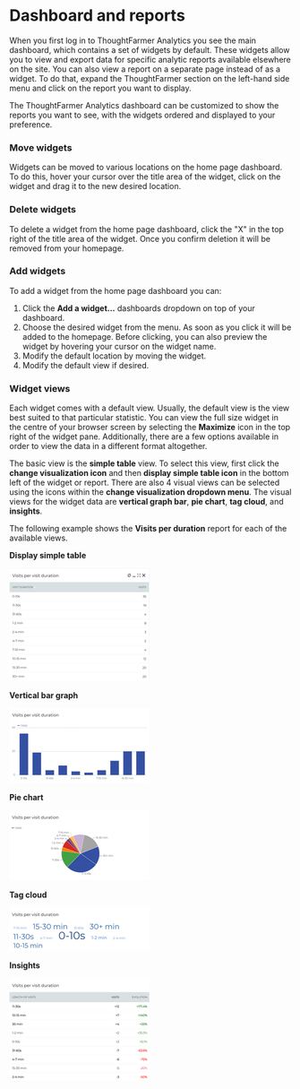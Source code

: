 # Dashboard and reports

When you first log in to ThoughtFarmer Analytics you see the main dashboard, which contains a set of widgets by default. These widgets allow you to view and export data for specific analytic reports available elsewhere on the site. You can also view a report on a separate page instead of as a widget. To do that, expand the ThoughtFarmer section on the left-hand side menu and click on the report you want to display.  
  
The ThoughtFarmer Analytics dashboard can be customized to show the reports you want to see, with the widgets ordered and displayed to your preference.

### Move widgets <a id="section1"></a>

Widgets can be moved to various locations on the home page dashboard. To do this, hover your cursor over the title area of the widget, click on the widget and drag it to the new desired location. 

### Delete widgets <a id="section2"></a>

To delete a widget from the home page dashboard, click the "X" in the top right of the title area of the widget. Once you confirm deletion it will be removed from your homepage.

### Add widgets <a id="section3"></a>

To add a widget from the home page dashboard you can:

1. Click the **Add a widget...** dashboards dropdown on top of your dashboard.
2. Choose the desired widget from the menu. As soon as you click it will be added to the homepage. Before clicking, you can also preview the widget by hovering your cursor on the widget name.
3. Modify the default location by moving the widget.
4. Modify the default view if desired.

### Widget views <a id="section4"></a>

Each widget comes with a default view. Usually, the default view is the view best suited to that particular statistic. You can view the full size widget in the centre of your browser screen by selecting the **Maximize** icon in the top right of the widget pane. Additionally, there are a few options available in order to view the data in a different format altogether.  
  
The basic view is the **simple table** view. To select this view, first click the **change visualization icon** and then **display simple table icon** in the bottom left of the widget or report. There are also 4 visual views can be selected using the icons within the **change visualization dropdown menu**. The visual views for the widget data are **vertical graph bar**, **pie chart**, **tag cloud**, and **insights**.  
  
The following example shows the **Visits per duration** report for each of the available views.  
  
**Display simple table**

![](../../.gitbook/assets/1%20%2814%29.png)

**Vertical bar graph**

![](../../.gitbook/assets/2%20%2887%29.png)

**Pie chart**

![](../../.gitbook/assets/3%20%2868%29.png)

**Tag cloud**

![](../../.gitbook/assets/4%20%2811%29.png)

**Insights**

![](../../.gitbook/assets/5%20%283%29.png)

